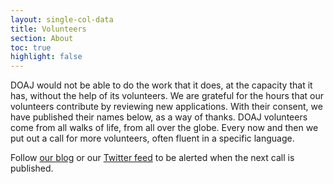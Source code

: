 ```yaml
---
layout: single-col-data
title: Volunteers
section: About
toc: true
highlight: false
---
```


DOAJ would not be able to do the work that it does, at the capacity that it has, without the help of its volunteers. We are grateful for the hours that our volunteers contribute by reviewing new applications. With their consent, we have published their names below, as a way of thanks.
DOAJ volunteers come from all walks of life, from all over the globe. Every now and then we put out a call for more volunteers, often fluent in a specific language.

Follow [our blog](https://blog.doaj.org/) or our [Twitter feed](http://twitter.com/doajplus) to be alerted when the next call is published.
